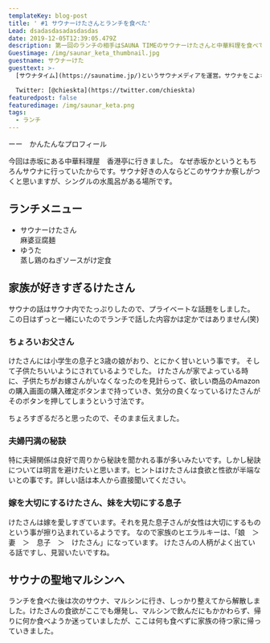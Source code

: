 ```yaml
---
templateKey: blog-post
title: ' #1 サウナーけたさんとランチを食べた'
Lead: dsadasdasadasdasdas
date: 2019-12-05T12:39:05.479Z
description: 第一回のランチの相手はSAUNA TIMEのサウナーけたさんと中華料理を食べてきました。
Guestimage: /img/saunar_keta_thumbnail.jpg
guestname: サウナーけた
guesttext: >-
  [サウナタイム](https://saunatime.jp/)というサウナメディアを運営。サウナをこよなく愛し、家もサウナの有無で決めるほど。サウナでは熱波師も行なっており、都内でサウナイベントも数多くこなしている。

  Twitter: [@chieskta](https://twitter.com/chieskta)
featuredpost: false
featuredimage: /img/saunar_keta.png
tags:
  - ランチ
---
```

ーー　かんたんなプロフィール

今回は赤坂にある中華料理屋　香港亭に行きました。
なぜ赤坂かというともちろんサウナに行っていたからです。サウナ好きの人ならどこのサウナか察しがつくと思いますが、シングルの水風呂がある場所です。

## ランチメニュー
* サウナーけたさん  
麻婆豆腐麺
* ゆうた  
蒸し鶏のねぎソースがけ定食

## 家族が好きすぎるけたさん
サウナの話はサウナ内でたっぷりしたので、プライベートな話題をしました。
この日はずっと一緒にいたのでランチで話した内容かは定かではありません(笑)

### ちょろいお父さん
けたさんには小学生の息子と3歳の娘がおり、とにかく甘いという事です。
そして子供たちいいようにされているようでした。
けたさんが家でよっている時に、子供たちがお嫁さんがいなくなったのを見計らって、欲しい商品のAmazonの購入画面の購入確定ボタンまで持っていき、気分の良くなっているけたさんがそのボタンを押してしまうという寸法です。

ちょろすぎるだろと思ったので、そのまま伝えました。

### 夫婦円満の秘訣
特に夫婦関係は良好で周りから秘訣を聞かれる事が多いみたいです。しかし秘訣については明言を避けたいと思います。ヒントはけたさんは食欲と性欲が半端ないとの事です。詳しい話は本人から直接聞いてください。

### 嫁を大切にするけたさん、妹を大切にする息子
けたさんは嫁を愛しすぎています。それを見た息子さんが女性は大切にするものという事が擦り込まれているようです。
なので家族のヒエラルキーは、「娘　＞　妻　＞　息子　＞　けたさん」になっています。
けたさんの人柄がよく出ている話ですし、見習いたいですね。

## サウナの聖地マルシンへ
ランチを食べた後は次のサウナ、マルシンに行き、しっかり整えてから解散しました。けたさんの食欲がここでも爆発し、マルシンで飲んだにもかかわらず、帰りに何か食べようか迷っていましたが、ここは何も食べずに家族の待つ家に帰っていきました。
